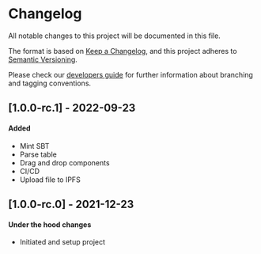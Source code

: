 # Changelog
All notable changes to this project will be documented in this file.

The format is based on [Keep a Changelog](https://keepachangelog.com/en/1.0.0/),
and this project adheres to [Semantic Versioning](https://semver.org/spec/v2.0.0.html).

Please check our [developers guide](https://gitlab.com/tokend/developers-guide)
for further information about branching and tagging conventions.

## [1.0.0-rc.1] - 2022-09-23
#### Added
- Mint SBT
- Parse table
- Drag and drop components
- CI/CD
- Upload file to IPFS

## [1.0.0-rc.0] - 2021-12-23
#### Under the hood changes
- Initiated and setup project

[Unreleased]: https://gitlab.com/tokend/course-certificates/web-client

